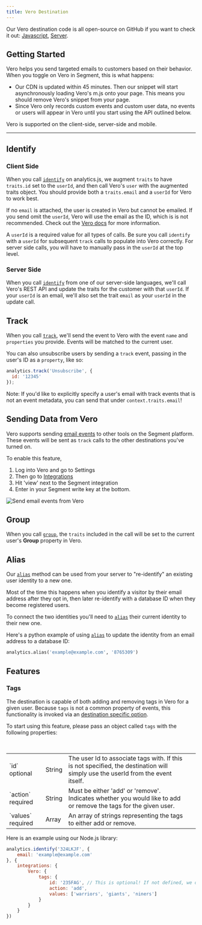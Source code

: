 ```yaml
---
title: Vero Destination
---
```


Our Vero destination code is all open-source on GitHub if you want to check it out: [Javascript](https://github.com/segment-integrations/analytics.js-integration-vero), [Server](https://github.com/segmentio/integration-vero).

## Getting Started

Vero helps you send targeted emails to customers based on their behavior. When you toggle on Vero in Segment, this is what happens:

+ Our CDN is updated within 45 minutes. Then our snippet will start asynchronously loading Vero's m.js onto your page. This means you should remove Vero's snippet from your page.
+ Since Vero only records custom events and custom user data, no events or users will appear in Vero until you start using the API outlined below.

Vero is supported on the client-side, server-side and mobile.

- - -


## Identify


### Client Side

When you call [`identify`](/docs/connections/spec/identify/) on analytics.js, we augment `traits` to have `traits.id` set to the `userId`, and then call Vero's `user` with the augmented traits object. You should provide both a `traits.email` and a `userId` for Vero to work best.

If no `email` is attached, the user is created in Vero but cannot be emailed. If you send omit the `userId`, Vero will use the email as the ID, which is is not recommended. Check out the [Vero docs](http://www.getvero.com/help/adding-data-to-vero/creating-and-matching-vero-user-ids/) for more information.

A `userId` is a required value for all types of calls. Be sure you call `identify` with a `userId` for subsequent `track` calls to populate into Vero correctly. For server side calls, you will have to manually pass in the `userId` at the top level.

### Server Side

When you call [`identify`](/docs/connections/spec/identify/) from one of our server-side languages, we'll  call Vero's REST API and update the traits for the customer with that `userId`. If your `userId` is an email, we'll also set the trait `email` as your `userId` in the update call.


## Track

When you call [`track`](/docs/connections/spec/track/), we'll send the event to Vero with the event `name` and `properties` you provide. Events will be matched to the current user.

You can also unsubscribe users by sending a `track` event, passing in the user's ID as a `property`, like so:

```javascript
analytics.track('Unsubscribe', {
  id: '12345'
});
```

Note: If you'd like to explicitly specify a user's email with track events that is not an event metadata, you can send that under `context.traits.email`!

## Sending Data from Vero

Vero supports sending [email events](/docs/connections/spec/email) to other tools on the Segment platform. These events will be sent as `track` calls to the other destinations you've turned on.

To enable this feature,

1. Log into Vero and go to Settings
2. Then go to [Integrations](https://app.getvero.com/settings/integrations?integrations=all)
3. Hit 'view' next to the Segment integration
4. Enter in your Segment write key at the bottom.

![Send email events from Vero](https://cldup.com/1aWDVSGw9d.png)


## Group

When you call [`group`](/docs/connections/spec/group/), the `traits` included in the call will be set to the current user's **Group** property in Vero.

## Alias

Our [`alias`](/docs/connections/spec/alias/) method can be used from your server to "re-identify" an existing user identity to a new one.

Most of the time this happens when you identify a visitor by their email address after they opt in, then later re-identify with a database ID when they become registered users.

To connect the two identities you'll need to [`alias`](/docs/connections/spec/alias/) their current identity to their new one.

Here's a python example of using [`alias`](/docs/connections/spec/alias/) to update the identity from an email address to a database ID:

```python
analytics.alias('example@example.com', '8765309')
```

## Features

### Tags

The destination is capable of both adding and removing tags in Vero for a given user. Because `tags` is not a common property of events, this functionality is invoked via an [destination specific option](https://segment.com/docs/connections/sources/catalog/libraries/website/analytics.js/#selecting-integrations).

To start using this feature, please pass an object called `tags` with the following properties:

<table>
  <tr>
    <td>`id` optional</td>
    <td>String</td>
    <td>The user Id to associate tags with. If this is not specified, the destination will simply use the userId from the event itself.</td>
  </tr>
  <tr>
    <td>`action` required</td>
    <td>String</td>
    <td>Must be either 'add' or 'remove'. Indicates whether you would like to add or remove the tags for the given user.</td>
  </tr>
  <tr>
    <td>`values` required</td>
    <td>Array</td>
    <td>An array of strings representing the tags to either add or remove.<td>
  </tr>
</table>

Here is an example using our Node.js library:

```javascript
analytics.identify('324LKJF', {
    email: 'example@example.com'
}, {
    integrations: {
        Vero: {
            tags: {
                id: '235FAG', // This is optional! If not defined, we default to the event's userId (ie: 324LKJF)
                action: 'add',
                values: ['warriors', 'giants', 'niners']
            }
        }
    }
})
```
